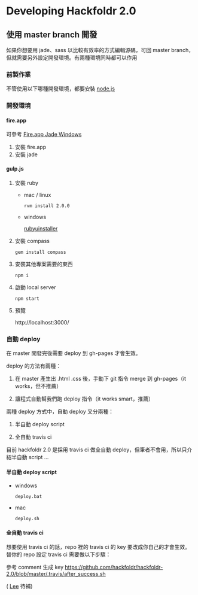 Developing Hackfoldr 2.0
===

## 使用 master branch 開發

如果你想要用 jade、sass 以比較有效率的方式編輯源碼，可回 master branch，但就需要另外設定開發環境。有兩種環境同時都可以作用

### 前製作業

不管使用以下哪種開發環境，都要安裝 [node.js](http://nodejs.org/)

### 開發環境

#### fire.app

可參考 [Fire.app Jade Windows](https://g0v.hackpad.com/FK7eBR4BdAj) 

1. 安裝 fire.app
2. 安裝 jade

#### gulp.js

1. 安裝 ruby

   - mac / linux

         rvm install 2.0.0

   - windows

     [rubyuinstaller](    rubyuinstaller)

2. 安裝 compass

       gem install compass

3. 安裝其他專案需要的東西

       npm i

4. 啟動 local server

       npm start

5. 預覽

   http://localhost:3000/


### 自動 deploy

在 master 開發完後需要 deploy 到 gh-pages 才會生效。

deploy 的方法有兩種：

1. 在 master 產生出 .html .css 後，手動下 git 指令 merge 到 gh-pages（it works，但不推薦）

2. 讓程式自動幫我們跑 deploy 指令（it works smart，推薦）


兩種 deploy 方式中，自動 deploy 又分兩種：

1. 半自動 deploy script

2. 全自動 travis ci

目前 hackfoldr 2.0 是採用 travis ci 做全自動 deploy，但筆者不會用，所以只介紹半自動 script ...

#### 半自動 deploy script

- windows

      deploy.bat

- mac

      deploy.sh

#### 全自動 travis ci

想要使用 travis ci 的話，repo 裡的 travis ci 的 key 要改成你自己的才會生效。替你的 repo 設定 travis ci 需要做以下步驟：

參考 comment 生成 key
https://github.com/hackfoldr/hackfoldr-2.0/blob/master/.travis/after_success.sh

( [Lee](https://g0v.hackpad.com/ep/profile/v6ozRKwVLwr) 待補)
